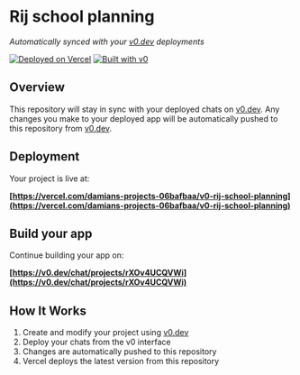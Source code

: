 # Rij school planning

*Automatically synced with your [v0.dev](https://v0.dev) deployments*

[![Deployed on Vercel](https://img.shields.io/badge/Deployed%20on-Vercel-black?style=for-the-badge&logo=vercel)](https://vercel.com/damians-projects-06bafbaa/v0-rij-school-planning)
[![Built with v0](https://img.shields.io/badge/Built%20with-v0.dev-black?style=for-the-badge)](https://v0.dev/chat/projects/rXOv4UCQVWi)

## Overview

This repository will stay in sync with your deployed chats on [v0.dev](https://v0.dev).
Any changes you make to your deployed app will be automatically pushed to this repository from [v0.dev](https://v0.dev).

## Deployment

Your project is live at:

**[https://vercel.com/damians-projects-06bafbaa/v0-rij-school-planning](https://vercel.com/damians-projects-06bafbaa/v0-rij-school-planning)**

## Build your app

Continue building your app on:

**[https://v0.dev/chat/projects/rXOv4UCQVWi](https://v0.dev/chat/projects/rXOv4UCQVWi)**

## How It Works

1. Create and modify your project using [v0.dev](https://v0.dev)
2. Deploy your chats from the v0 interface
3. Changes are automatically pushed to this repository
4. Vercel deploys the latest version from this repository
